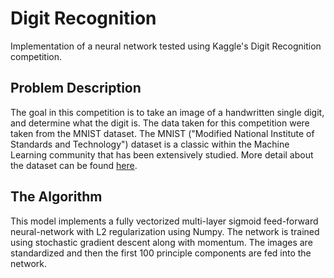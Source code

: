 Digit Recognition
=================
Implementation of a neural network tested using Kaggle's Digit Recognition competition.

Problem Description
-------------------
The goal in this competition is to take an image of a handwritten single digit, and determine what the digit is. The data taken for this competition were taken from the MNIST dataset. The MNIST ("Modified National Institute of Standards and Technology") dataset is a classic within the Machine Learning community that has been extensively studied. More detail about the dataset can be found [here](http://yann.lecun.com/exdb/mnist/index.html).

The Algorithm
-------------
This model implements a fully vectorized multi-layer sigmoid feed-forward neural-network with L2 regularization using Numpy. The network is trained using stochastic gradient descent along with momentum. The images are standardized and then the first 100 principle components are fed into the network. 
